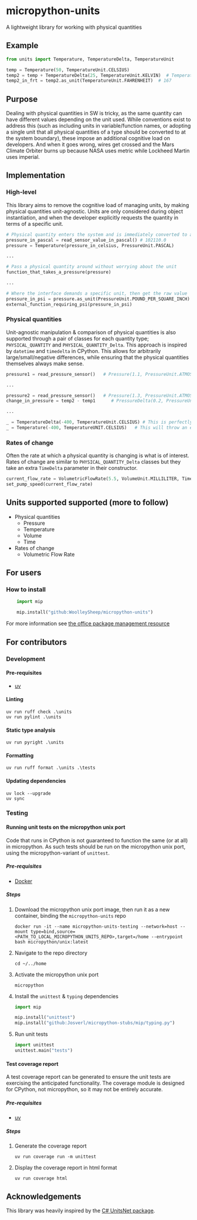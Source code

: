 # micropython-units
A lightweight library for working with physical quantities

## Example
```python
from units import Temperature, TemperatureDelta, TemperatureUnit

temp = Temperature(50, TemperatureUnit.CELSIUS)
temp2 = temp + TemperatureDelta(25, TemperatureUnit.KELVIN)  # Temperature(75, TemperatureUnit.CELSIUS)
temp2_in_frt = temp2.as_unit(TemperatureUnit.FAHRENHEIT)  # 167
```

## Purpose
Dealing with physical quantities in SW is tricky, as the same quantity can have different values depending on the unit used. While conventions exist to address this (such as including units in variable/function names, or adopting a single unit that all physical quantities of a type should be converted to at the system boundary), these impose an additional cognitive load on developers. And when it goes wrong, wires get crossed and the Mars Climate Orbiter burns up because NASA uses metric while Lockheed Martin uses imperial.

## Implementation

### High-level
This library aims to remove the cognitive load of managing units, by making physical quantities unit-agnostic. Units are only considered during object instantiation, and when the developer explicitly requests the quantity in terms of a specific unit.
```python
# Physical quantity enters the system and is immediately converted to a unit-agnostic form
pressure_in_pascal = read_sensor_value_in_pascal() # 102110.0
pressure = Temperature(pressure_in_celsius, PressureUnit.PASCAL)

...

# Pass a physical quantity around without worrying about the unit
function_that_takes_a_pressure(pressure)

...

# Where the interface demands a specific unit, then get the raw value
pressure_in_psi = pressure.as_unit(PressureUnit.POUND_PER_SQUARE_INCH)   # 14.8098...
external_function_requiring_psi(pressure_in_psi)
```

### Physical quantities
Unit-agnostic manipulation & comparison of physical quantities is also supported through a pair of classes for each quantity type; `PHYSICAL_QUANTITY` and `PHYSICAL_QUANTITY_Delta`. This approach is inspired by `datetime` and `timedelta` in CPython. This allows for arbitrarily large/small/negative differences, while ensuring that the physical quantities themselves always make sense.
```python
pressure1 = read_pressure_sensor()   # Pressure(1.1, PressureUnit.ATMOSPHERE)

...

pressure2 = read_pressure_sensor()   # Pressure(1.3, PressureUnit.ATMOSPHERE)
change_in_pressure = temp2 - temp1      # PressureDelta(0.2, PressureUnit.ATMOSPHERE)

...

_ = TemperatureDelta(-400, TemperatureUnit.CELSIUS) # This is perfectly valid, as one temperature can be 400 degrees less than another
_ = Temperature(-400, TemperatureUNIT.CELSIUS)   # This will throw an exception, as it's less than absolute zero and breaks physics
```

### Rates of change
Often the rate at which a physical quantity is changing is what is of interest. Rates of change are similar to `PHYSICAL_QUANTITY_Delta` classes but they take an extra `TimeDelta` parameter in their constructor.
```python
current_flow_rate = VolumetricFlowRate(5.5, VolumeUnit.MILLILITER, TimeUnit.MINUTE)
set_pump_speed(current_flow_rate)
```

## Units supported supported (more to follow)
- Physical quantities
    - Pressure
    - Temperature
    - Volume
    - Time
- Rates of change
    - Volumetric Flow Rate

## For users
### How to install
```python
    import mip

    mip.install("github:WoolleySheep/micropython-units")
```

For more information see [the office package management resource](https://docs.micropython.org/en/latest/reference/packages.html)

## For contributors
### Development
#### Pre-requisites
- [uv](https://docs.astral.sh/uv/)
#### Linting
    uv run ruff check .\units
    uv run pylint .\units
#### Static type analysis
    uv run pyright .\units
#### Formatting
    uv run ruff format .\units .\tests
#### Updating dependencies
    uv lock --upgrade
    uv sync

### Testing
#### Running unit tests on the micropython unix port
Code that runs in CPython is not guaranteed to function the same (or at all) in micropython. As such tests should be run on the micropython unix port, using the micropython-variant of `unittest`.
##### Pre-requisites
- [Docker](https://www.docker.com/)
##### Steps
1. Download the micropython unix port image, then run it as a new container, binding the `micropython-units` repo
    ```
    docker run -it --name micropython-units-testing --network=host --mount type=bind,source=<PATH_TO_LOCAL_MICROPYTHON_UNITS_REPO>,target=/home --entrypoint bash micropython/unix:latest
    ```
2. Navigate to the repo directory
    ```
    cd ~/../home
    ```
3. Activate the micropython unix port
    ```
    micropython
    ```
4. Install the `unittest` & `typing` dependencies
    ```python
    import mip

    mip.install("unittest")
    mip.install("github:Josverl/micropython-stubs/mip/typing.py")
    ```
5. Run unit tests
    ```python
    import unittest
    unittest.main("tests")
    ```
#### Test coverage report
A test coverage report can be generated to ensure the unit tests are exercising the anticipated functionality. The coverage module is designed for CPython, not micropython, so it may not be entirely accurate.
##### Pre-requisites
- [uv](https://docs.astral.sh/uv/)
##### Steps
1. Generate the coverage report
    ```
    uv run coverage run -m unittest
    ```
2. Display the coverage report in html format
    ```
    uv run coverage html
    ```

## Acknowledgements
This library was heavily inspired by the [C# UnitsNet package](https://github.com/angularsen/UnitsNet).
